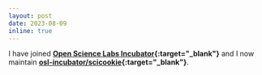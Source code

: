 ```yaml
---
layout: post
date: 2023-08-09
inline: true
---
```


I have joined **[Open Science Labs Incubator](https://github.com/osl-incubator){:target="_blank"}** and I now maintain **[osl-incubator/scicookie](https://github.com/osl-incubator/scicookie){:target="_blank"}**.
